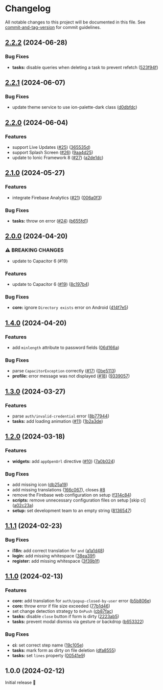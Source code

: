 # Changelog

All notable changes to this project will be documented in this file. See [commit-and-tag-version](https://github.com/absolute-version/commit-and-tag-version) for commit guidelines.

## [2.2.2](https://github.com/ionstarter/angular-firebase-starter/compare/v2.2.1...v2.2.2) (2024-06-28)


### Bug Fixes

* **tasks:** disable queries when deleting a task to prevent refetch ([523f94f](https://github.com/ionstarter/angular-firebase-starter/commit/523f94f3a6cf906e2377b3435fa1a2af1b554ca8))

## [2.2.1](https://github.com/ionstarter/angular-firebase-starter/compare/v2.2.0...v2.2.1) (2024-06-07)


### Bug Fixes

* update theme service to use ion-palette-dark class ([d0dbfdc](https://github.com/ionstarter/angular-firebase-starter/commit/d0dbfdc2c163b8188f745c456dc5ed0f36e67934))

## [2.2.0](https://github.com/ionstarter/angular-firebase-starter/compare/v2.1.0...v2.2.0) (2024-06-04)


### Features

* support Live Updates ([#25](https://github.com/ionstarter/angular-firebase-starter/issues/25)) ([365535d](https://github.com/ionstarter/angular-firebase-starter/commit/365535dd24d0a6509b23c1f24cc078d5f0a34499))
* support Splash Screen ([#26](https://github.com/ionstarter/angular-firebase-starter/issues/26)) ([9aa4d25](https://github.com/ionstarter/angular-firebase-starter/commit/9aa4d25ced59f64742ca870909e3b76b5a9c8d7a))
* update to Ionic Framework 8 ([#27](https://github.com/ionstarter/angular-firebase-starter/issues/27)) ([a2de1dc](https://github.com/ionstarter/angular-firebase-starter/commit/a2de1dc8f5d1c6d05ae280852c03c1273d64eed0))

## [2.1.0](https://github.com/ionstarter/angular-firebase-starter/compare/v2.0.0...v2.1.0) (2024-05-27)


### Features

* integrate Firebase Analytics ([#21](https://github.com/ionstarter/angular-firebase-starter/issues/21)) ([006a0f3](https://github.com/ionstarter/angular-firebase-starter/commit/006a0f332b89fe1d95395f1e2f4d6700d57dd112))


### Bug Fixes

* **tasks:** throw on error ([#24](https://github.com/ionstarter/angular-firebase-starter/issues/24)) ([b655fd1](https://github.com/ionstarter/angular-firebase-starter/commit/b655fd1f2a224c6dc639265aded89d6a02cf7140))

## [2.0.0](https://github.com/ionstarter/angular-firebase-starter/compare/v1.4.0...v2.0.0) (2024-04-20)


### ⚠ BREAKING CHANGES

* update to Capacitor 6 (#19)

### Features

* update to Capacitor 6 ([#19](https://github.com/ionstarter/angular-firebase-starter/issues/19)) ([8c197b4](https://github.com/ionstarter/angular-firebase-starter/commit/8c197b404666e9b3cf8f97840ad4f3a0fb54ad21))


### Bug Fixes

* **core:** ignore `Directory exists` error on Android ([414f7e5](https://github.com/ionstarter/angular-firebase-starter/commit/414f7e540b09d70a761a53cfe8ad00c4f3627cd2))

## [1.4.0](https://github.com/ionstarter/angular-firebase-starter/compare/v1.3.0...v1.4.0) (2024-04-20)


### Features

* add `minlength` attribute to password fields ([06d166a](https://github.com/ionstarter/angular-firebase-starter/commit/06d166aaa869982c157006ca0aaf12d31376bc02))


### Bug Fixes

* parse `CapacitorException` correctly ([#17](https://github.com/ionstarter/angular-firebase-starter/issues/17)) ([0be5113](https://github.com/ionstarter/angular-firebase-starter/commit/0be5113bdd5fb7aa7d0960e4a50430fc4827458b))
* **profile:** error message was not displayed ([#18](https://github.com/ionstarter/angular-firebase-starter/issues/18)) ([9339057](https://github.com/ionstarter/angular-firebase-starter/commit/93390578e90cbcfa15ccbf4d1736605f39ee1d71))

## [1.3.0](https://github.com/ionstarter/angular-firebase-starter/compare/v1.2.0...v1.3.0) (2024-03-27)


### Features

* parse `auth/invalid-credential` error ([8b77944](https://github.com/ionstarter/angular-firebase-starter/commit/8b77944fb25f5b85c362f1046468ca34f4dfad0f))
* **tasks:** add loading animation ([#11](https://github.com/ionstarter/angular-firebase-starter/issues/11)) ([1b2a3de](https://github.com/ionstarter/angular-firebase-starter/commit/1b2a3de8bf5b16b92c2232f2099bd4b92ddd54d9))

## [1.2.0](https://github.com/ionstarter/angular-firebase-starter/compare/v1.1.1...v1.2.0) (2024-03-18)


### Features

* **widgets:** add `appOpenUrl` directive ([#10](https://github.com/ionstarter/angular-firebase-starter/issues/10)) ([7a0b024](https://github.com/ionstarter/angular-firebase-starter/commit/7a0b024c96ea212c0e477335a46a8ad157822760))


### Bug Fixes

* add missing icon ([db25a19](https://github.com/ionstarter/angular-firebase-starter/commit/db25a196fc6a51147ade24d54afaafd773576f3b))
* add missing translations ([166c067](https://github.com/ionstarter/angular-firebase-starter/commit/166c067fd324da0e1b7056a18b63f17ccc23bdc1)), closes [#8](https://github.com/ionstarter/angular-firebase-starter/issues/8)
* remove the Firebase web configuration on setup ([f314c84](https://github.com/ionstarter/angular-firebase-starter/commit/f314c84bdfab60e44433059c9e2f12b7a08fb6f3))
* **scripts:** remove unnecessary configuration files on setup [skip ci] ([a02c23a](https://github.com/ionstarter/angular-firebase-starter/commit/a02c23aa2b7808f5c3f7cce852d1463d5fc937bf))
* **setup:** set development team to an empty string ([8136547](https://github.com/ionstarter/angular-firebase-starter/commit/81365479fa0bf51811e818d2cdd1eb78f2f66255))

## [1.1.1](https://github.com/ionstarter/angular-firebase-starter/compare/v1.1.0...v1.1.1) (2024-02-23)


### Bug Fixes

* **i18n:** add correct translation for `and` ([a1a1d48](https://github.com/ionstarter/angular-firebase-starter/commit/a1a1d48ba2dcf4fa0daa0ed7de8dc70b70acd4fe))
* **login:** add missing whitespace ([38ea39f](https://github.com/ionstarter/angular-firebase-starter/commit/38ea39fbafe8ce65d748b6df365d9dfb51f61966))
* **register:** add missing whitespace ([3f39b1f](https://github.com/ionstarter/angular-firebase-starter/commit/3f39b1f4cd0cb056b033630216fea47e1ecde235))

## [1.1.0](https://github.com/ionstarter/angular-firebase-starter/compare/v1.0.0...v1.1.0) (2024-02-13)


### Features

* **core:** add translation for `auth/popup-closed-by-user` error ([b5b806e](https://github.com/ionstarter/angular-firebase-starter/commit/b5b806e0e443837188dbb35dd13646e5d624af1c))
* **core:** throw error if file size exceeded ([77b1d46](https://github.com/ionstarter/angular-firebase-starter/commit/77b1d465e5418c7ef63b643e73cccf7c2776f420))
* set change detection strategy to `OnPush` ([cb87fac](https://github.com/ionstarter/angular-firebase-starter/commit/cb87fac0bd012bc03fec162fe3ce30fd6942721e))
* **tasks:** disable `close` button if form is dirty ([2223ab5](https://github.com/ionstarter/angular-firebase-starter/commit/2223ab5b6b39a4bf3b089842b2583d570ba54a43))
* **tasks:** prevent modal dismiss via gesture or backdrop ([b653322](https://github.com/ionstarter/angular-firebase-starter/commit/b653322b68d1c580d63b95e87e8076bb1af6b240))


### Bug Fixes

* **ci:** set correct step name ([19c105e](https://github.com/ionstarter/angular-firebase-starter/commit/19c105e3fd4293d83708b5e210ab8732d3e69cd9))
* **tasks:** mark form as dirty on file deletion ([dfa8555](https://github.com/ionstarter/angular-firebase-starter/commit/dfa8555b6b66c7d0acc28057ca566423e31d68a1))
* **tasks:** set `lines` property ([00541e9](https://github.com/ionstarter/angular-firebase-starter/commit/00541e91d1ab92dd2dee88ad39ad5a80406dbe84))

## 1.0.0 (2024-02-12)

Initial release 🎉
